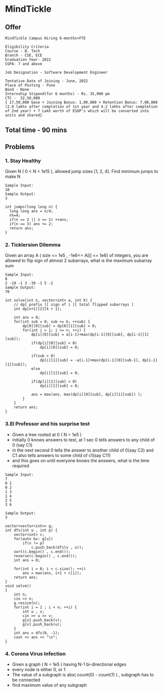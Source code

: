 # MindTickle

## Offer 
```
MindTickle Campus Hiring 6-months+FTE

Eligibility Criteria
Course - B. Tech
Branch - CSE, ECE
Graduation Year- 2022
CGPA- 7 and above

Job Designation - Software Development Engineer

Tentative Date of Joining - June, 2022
Place of Posting - Pune
Bond - None
Internship Stipend(for 6 months) - Rs. 35,000 pm
CTC -  32,50,000 
{ 17,50,000 base + Joining Bonus: 1,00,000 + Retention Bonus: 7,00,000 (2.8 lakhs after completion of 1st year and 4.2 lakhs after completion of 2nd year) + 7 Lakh worth of ESOP's which will be converted into units and shared}
```
## Total time - 90 mins
## Problems

### 1. Stay Healthy
Given N ( 0 < N < 1e15 ), allowed jump sizes [1, 2, 4]. Find minimum jumps to make N
```
Sample Input:
10
Sample Output:
3
```
```
int jumps(long long n) {
  long long ans = n/4;
  n%=4;
  if(n == 2 || n == 1) ++ans;
  if(n == 3) ans += 2;
  return ans;
}
```

### 2. Ticklersion Dilemma
Given an array A ( size <= 1e5 , -1e6<= A[i] <= 1e6) of integers, you are allowed to flip sign of atmost 2 subarrays, what is the maximum subarray sum
```
Sample Input:
8
2 -19 -1 3 -39 -1 5 -2
Sample Output:
70
```
```
int solve(int n, vector<int> a, int k) {
	// dp[ prefix ][ sign of i ][ total flipped subarrays ] 
	int dp[n+1][2][k + 1];
	
	int ans = 0;
	for(int sub = 0; sub <= k; ++sub) {
		dp[0][0][sub] = dp[0][1][sub] = 0;
		for(int i = 1; i <= n; ++i) {
			dp[i][0][sub] = a[i-1]+max(dp[i-1][0][sub], dp[i-1][1][sub]);
			if(dp[i][0][sub] < 0)
				dp[i][0][sub] = 0;
			
			if(sub > 0)
				dp[i][1][sub] = -a[i-1]+max(dp[i-1][0][sub-1], dp[i-1][1][sub]);
			else 
				dp[i][1][sub] = 0;
			
			if(dp[i][1][sub] < 0)
				dp[i][1][sub] = 0;
			
			ans = max(ans, max(dp[i][0][sub], dp[i][1][sub]) );
		}
	}
	return ans;
}
```
### 3.El Professor and his surprise test
- Given a tree rooted at 0 ( N = 1e5 )
- initially 0 knows answers to test, at 1 sec 0 tells answers to any child of 0 (say C1) 
- in the next second 0 tells the answer to another child of 0(say C2) and C1 also tells answers to some child of c1(say C11) 
- and this goes on until everyone knows the answers, what is the time required
```
Sample Input: 
7
0 1 
0 2
1 3 
1 4
2 5
3 6

Sample Output: 
3
```
```
vector<vector<int>> g;
int dfs(int u , int p) {
	vector<int> c;
	for(auto &v: g[u]) 
		if(v != p) 
			c.push_back(dfs(v , u));
	sort(c.begin() , c.end());
	reverse(c.begin() , c.end());
	int ans = 0;

	for(int i = 0; i < c.size(); ++i) 
		ans = max(ans, i+1 + c[i]);
	return ans;
}
void solve()
{
	int n;
	cin >> n;
	g.resize(n);
	for(int i = 1 ; i < n; ++i) {
		int u , v;
		cin >> u >> v;
		g[u].push_back(v);
		g[v].push_back(u);
	}
	int ans = dfs(0, -1);
	cout << ans << "\n";
}
```

### 4. Corona Virus Infection
- Given a graph ( N = 1e5 ) having N-1 bi-directional edges
- every node is either 0, or 1 
- The value of a subgraph is  abs( count(0) - count(1) ) , subgraph has to be connected
- find maximum value of any subgraph



